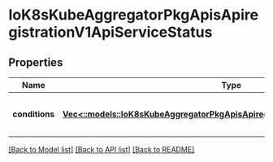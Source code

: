 # IoK8sKubeAggregatorPkgApisApiregistrationV1ApiServiceStatus

## Properties
Name | Type | Description | Notes
------------ | ------------- | ------------- | -------------
**conditions** | [**Vec<::models::IoK8sKubeAggregatorPkgApisApiregistrationV1ApiServiceCondition>**](io.k8s.kube-aggregator.pkg.apis.apiregistration.v1.APIServiceCondition.md) | Current service state of apiService. | [optional] 

[[Back to Model list]](../README.md#documentation-for-models) [[Back to API list]](../README.md#documentation-for-api-endpoints) [[Back to README]](../README.md)


